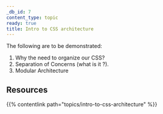 ```yaml
---
_db_id: 7
content_type: topic
ready: true
title: Intro to CSS architecture
---
```


The following are to be demonstrated:

1. Why the need to organize our CSS?
2. Separation of Concerns (what is it ?).
3. Modular Architecture

## Resources

{{% contentlink path="topics/intro-to-css-architecture" %}}
